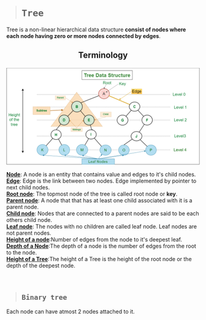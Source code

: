 > # **```Tree```**

Tree is a non-linear hierarchical data structure **consist of nodes where each node having zero or more nodes connected by edges**.

## <p align="center">**Terminology**</p>

![](./tree1.png)

<ins>**Node**</ins>: A node is an entity that contains value and edges to it's child nodes.  
<ins>**Edge**</ins>: Edge is the link between two nodes. Edge implemented by pointer to next child nodes.  
<ins>**Root node**</ins>: The topmost node of the tree is called root node or **key**.  
<ins>**Parent node**</ins>: A node that that has at least one child associated with it is a parent node.  
<ins>**Child node**</ins>: Nodes that are connected to a parent nodes are said to be each others child node.  
<ins>**Leaf node**</ins>: The nodes with no children are called leaf node. Leaf nodes are not parent nodes.  
<ins>**Height of a node**</ins>:Number of edges from the node to it's deepest leaf.  
<ins>**Depth of a Node**</ins>:The depth of a node is the number of edges from the root to the node.  
<ins>**Height of a Tree**</ins>:The height of a Tree is the height of the root node or the depth of the deepest node.  

&nbsp;

> ## **```Binary tree```**

Each node can have atmost 2 nodes attached to it.  
